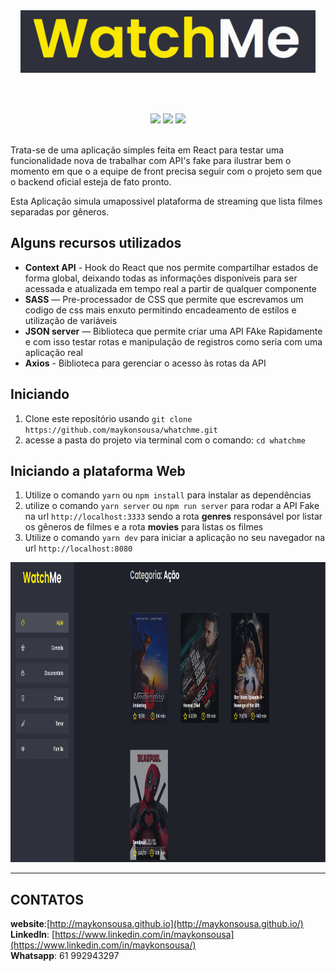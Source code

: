 <div align="center">
  <img src="./src/assets/logoReadme.png" height="100px" alt="Next Controll"/>
</div>

<div align="center">

 

 <br><br>

  ![](https://img.shields.io/badge/autor-Maykon%20Sousa-brightgreen)
  ![](https://img.shields.io/badge/Language-Typescript-brightgreen)
  ![](https://img.shields.io/badge/Front--End-ReactJS-brightgreen)
  
</div> 

 <br>
  Trata-se de uma aplicação simples feita em React para testar uma funcionalidade nova de trabalhar com API's fake para ilustrar bem o momento em que o a equipe de front precisa seguir com o projeto sem que o backend oficial esteja  de  fato pronto.

  Esta Aplicação simula umapossivel plataforma de streaming que lista filmes separadas por gêneros.

## Alguns recursos utilizados


- **Context API** - Hook do React que nos permite compartilhar estados de forma global, deixando todas as informações disponíveis para ser acessada e atualizada em tempo real a partir de qualquer componente
- **SASS** — Pre-processador de CSS que permite que escrevamos um codigo de css mais enxuto permitindo encadeamento de estilos e utilização de variáveis
- **JSON server** — Biblioteca que permite criar uma API FAke Rapidamente e com isso testar rotas e manipulação de registros como seria com uma aplicação real
- **Axios** - Biblioteca para gerenciar o acesso às rotas da API


## Iniciando

1. Clone este  reposítório usando `git clone https://github.com/maykonsousa/whatchme.git`
2. acesse a pasta do projeto via terminal com o comando: `cd whatchme`  




## Iniciando a plataforma Web

1. Utilize o comando  `yarn` ou `npm install` para instalar as dependências
2. utilize o comando `yarn server` ou  `npm run server` para rodar a API Fake na url `http://localhost:3333` sendo a rota **genres** responsável por listar os gêneros de filmes e a rota **movies** para listas os filmes
3. Utilize o comando `yarn dev` para iniciar a aplicação no seu navegador na url `http://localhost:8080`



<div align="center">
  <img src="./src/assets/print.png" height="480px" alt="Next Controll"/>
</div>

***



## CONTATOS
**website**:[http://maykonsousa.github.io](http://maykonsousa.github.io/)  
**LinkedIn**: [https://www.linkedin.com/in/maykonsousa](https://www.linkedin.com/in/maykonsousa/)  
**Whatsapp**: 61 992943297